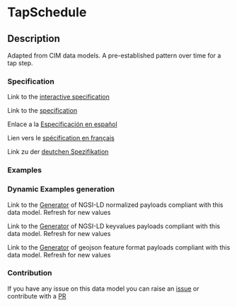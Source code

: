 # TapSchedule

## Description 

Adapted from CIM data models. A pre-established pattern over time for a tap step.
### Specification

Link to the [interactive specification](https://swagger.lab.fiware.org/?url=https://github.com/smart-data-models/dataModel.EnergyCIM/blob/master/TapSchedule/swagger.yaml)

Link to the [specification](https://github.com/smart-data-models/dataModel.EnergyCIM/blob/master/TapSchedule/doc/spec.md)

Enlace a la [Especificación en español](https://github.com/smart-data-models/dataModel.EnergyCIM/blob/master/TapSchedule/doc/spec_ES.md)

Lien vers le [spécification en français](https://github.com/smart-data-models/dataModel.EnergyCIM/blob/master/TapSchedule/doc/spec_FR.md)

Link zu der [deutchen Spezifikation](https://github.com/smart-data-models/dataModel.EnergyCIM/blob/master/TapSchedule/doc/spec_DE.md)
### Examples
### Dynamic Examples generation

Link to the [Generator](https://smartdatamodels.org/extra/ngsi-ld_generator_v0.92.php?schemaUrl=https://raw.githubusercontent.com/smart-data-models/dataModel.EnergyCIM/master/TapSchedule/schema.json&email=info@smartdatamodels.org) of NGSI-LD normalized payloads compliant with this data model. Refresh for new values

Link to the [Generator](https://smartdatamodels.org/extra/ngsi-ld_generator_keyvalues_v0.92.php?schemaUrl=https://raw.githubusercontent.com/smart-data-models/dataModel.EnergyCIM/master/TapSchedule/schema.json&email=info@smartdatamodels.org) of NGSI-LD keyvalues payloads compliant with this data model. Refresh for new values

Link to the [Generator](https://smartdatamodels.org/extra/geojson_features_generator_v1.0.php?schemaUrl=https://raw.githubusercontent.com/smart-data-models/dataModel.EnergyCIM/master/TapSchedule/schema.json&email=info@smartdatamodels.org) of geojson feature format payloads compliant with this data model. Refresh for new values
### Contribution

 If you have any issue on this data model you can raise an [issue](https://github.com/smart-data-models/dataModel.EnergyCIM/issues)  or contribute with a [PR](https://github.com/smart-data-models/dataModel.EnergyCIM/pulls)
